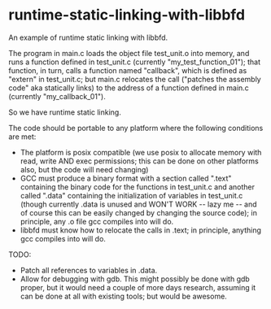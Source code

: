 runtime-static-linking-with-libbfd
==================================

An example of runtime static linking with libbfd.

The program in main.c loads the object file test_unit.o into memory, and runs a function defined in test_unit.c (currently "my_test_function_01");
that function, in turn, calls a function named "callback",
which is defined as "extern" in test_unit.c; but main.c relocates the call ("patches the assembly code" aka statically links) to the address of a function defined in main.c 
(currently "my_callback_01").

So we have runtime static linking.

The code should be portable to any platform where the following conditions are met:
* The platform is posix compatible (we use posix to allocate memory with read, write AND exec permissions; this can be done on other platforms also, but the code will need changing)
* GCC must produce a binary format with a section called ".text" containing the binary code for the functions in test_unit.c and another called ".data" containing the initialization of variables in test_unit.c (though currently .data is unused and WON'T WORK -- lazy me -- and of course this can be easily changed by changing the source code); in principle, any .o file gcc compiles into will do.
* libbfd must know how to relocate the calls in .text; in principle, anything gcc compiles into will do.

TODO:
* Patch all references to variables in .data.
* Allow for debugging with gdb. This might possibly be done with gdb proper, but it would need a couple of more days research, assuming it can be done at all with existing tools; but would be awesome.
